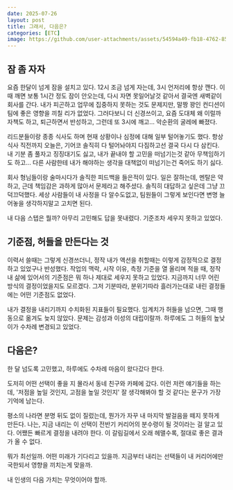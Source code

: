 ```yaml
---
date: 2025-07-26
layout: post
title: 그래서, 다음은?
categories: [ETC]
image: https://github.com/user-attachments/assets/54594a49-fb18-4762-8564-0bba0a57c7b8
---
```


## 잠 좀 자자

요즘 한달이 넘게 잠을 설치고 있다.
12시 조금 넘게 자는데, 3시 언저리에 항상 깬다.
이때 깨면 보통 1시간 정도 잠이 안오는데, 다시 자면 못일어날것 같아서 결국엔 새벽같이 회사를 간다.
내가 피곤하고 업무에 집중하지 못하는 것도 문제지만, 말짱 꽝인 컨디션이 팀에 좋은 영향을 끼칠 리가 없었다.
그러다보니 더 신경쓰이고, 요즘 도대체 왜 이럴까 자책도 하고, 퇴근하면서 반성하고, 그런데 또 3시에 깨고... 악순환의 굴레에 빠졌다.

리드분들이랑 종종 식사도 하며 현재 상황이나 심정에 대해 일부 털어놓기도 했다.
항상 식사 직전까지 오늘은, 기어코 솔직히 다 털어놔야지 다짐하고선 결국 다시 다 삼킨다.
내 기분 좀 풀자고 징징대기도 싫고, 내가 끝내야 할 고민을 떠넘기는것 같아 무책임하기도 하고... 
다른 사람한테 내가 해야하는 생각을 대책없이 떠넘기는건 죽어도 하기 싫다.

회사 형님들이랑 술마시다가 솔직한 피드백을 들은적이 있다.
일은 잘하는데, 멘탈은 약하고, 근데 책임감은 과하게 많아서 문제라고 해주셨다.
솔직히 대답하고 싶은데 그냥 끄덕끄덕했다.
세상 사람들이 내 사정을 다 알수도없고, 팀원들이 그렇게 보인다면 변명 늘어놓을 생각하지말고 고치면 된다.

내 다음 스텝은 뭘까?
아무리 고민해도 답을 못내렸다. 기준조차 세우지 못하고 있었다. 

## 기준점, 허들을 만든다는 것

이력서 쓸때는 그렇게 신경쓰더니, 정작 내가 액션을 취할때는 이렇게 감정적으로 결정하고 있었구나 반성했다.
작업의 맥락, 시작 이유, 측정 기준을 열 올리며 적을 때, 정작 내 삶에 있어서의 기준점은 뭐 하나 제대로 세우지 못하고 있었다.
지금까지 너무 어린 방식의 결정이었을지도 모르겠다. 
그저 기분따라, 분위기따라 흘러가는대로 내린 결정들에는 어떤 기준점도 없었다.

내가 결정을 내리기까지 수치화된 지표들이 필요했다. 임계치가 허들을 넘으면, 그때 행동으로 옮겨도 늦지 않았다.
문제는 감성과 이성의 대립이랄까. 하루에도 그 허들의 높낮이가 수차례 변경되고 있었다.

## 다음은?

한 달 넘도록 고민했고, 하루에도 수차례 마음이 왔다갔다 한다.

도저히 어떤 선택이 좋을 지 몰라서 동네 친구와 카페에 갔다. 
이런 저런 얘기들을 하는데, '저점을 높일 것인지, 고점을 높일 것인지' 잘 생각해봐야 할 것 같다는 문구가 가장 기억에 남는다.

평소의 나라면 분명 뒤도 없이 질렀는데, 뭔가가 자꾸 내 마지막 발걸음을 떼지 못하게 만든다. 
나는, 지금 내리는 이 선택이 전반기 커리어의 분수령이 될 것이라는 걸 알고 있다. 
어쨌든 빠르게 결정을 내려야 한다. 이 갈림길에서 오래 헤맬수록, 절대로 좋은 결과가 올 수 없다.

뭐가 최선일까. 어떤 미래가 기다리고 있을까. 
지금부터 내리는 선택들이 내 커리어에만 국한되서 영향을 끼치는게 맞을까.

내 인생의 다음 가치는 무엇이어야 할까.
